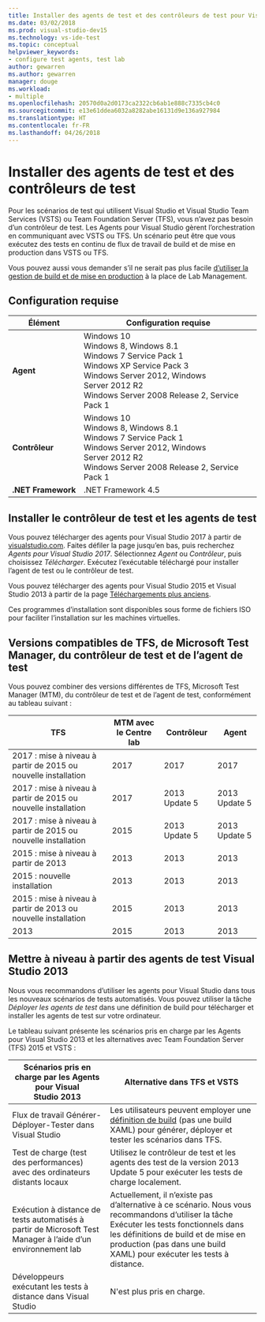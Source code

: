 ```yaml
---
title: Installer des agents de test et des contrôleurs de test pour Visual Studio
ms.date: 03/02/2018
ms.prod: visual-studio-dev15
ms.technology: vs-ide-test
ms.topic: conceptual
helpviewer_keywords:
- configure test agents, test lab
author: gewarren
ms.author: gewarren
manager: douge
ms.workload:
- multiple
ms.openlocfilehash: 20570d0a2d0173ca2322cb6ab1e888c7335cb4c0
ms.sourcegitcommit: e13e61ddea6032a8282abe16131d9e136a927984
ms.translationtype: HT
ms.contentlocale: fr-FR
ms.lasthandoff: 04/26/2018
---
```

# <a name="install-test-agents-and-test-controllers"></a>Installer des agents de test et des contrôleurs de test

Pour les scénarios de test qui utilisent Visual Studio et Visual Studio Team Services (VSTS) ou Team Foundation Server (TFS), vous n’avez pas besoin d’un contrôleur de test. Les Agents pour Visual Studio gèrent l’orchestration en communiquant avec VSTS ou TFS. Un scénario peut être que vous exécutez des tests en continu de flux de travail de build et de mise en production dans VSTS ou TFS.

Vous pouvez aussi vous demander s’il ne serait pas plus facile [d’utiliser la gestion de build et de mise en production](use-build-or-rm-instead-of-lab-management.md) à la place de Lab Management.

## <a name="system-requirements"></a>Configuration requise

| Élément | Configuration requise |
| ---- | ------------ |
| **Agent** | Windows 10<br />Windows 8, Windows 8.1<br />Windows 7 Service Pack 1<br />Windows XP Service Pack 3<br />Windows Server 2012, Windows Server 2012 R2<br />Windows Server 2008 Release 2, Service Pack 1 |
| **Contrôleur** | Windows 10<br />Windows 8, Windows 8.1<br />Windows 7 Service Pack 1<br />Windows Server 2012, Windows Server 2012 R2<br />Windows Server 2008 Release 2, Service Pack 1 |
| **.NET Framework** | .NET Framework 4.5 |

## <a name="install-the-test-controller-and-test-agents"></a>Installer le contrôleur de test et les agents de test

Vous pouvez télécharger des agents pour Visual Studio 2017 à partir de [visualstudio.com](https://www.visualstudio.com/downloads/?q=agents). Faites défiler la page jusqu’en bas, puis recherchez *Agents pour Visual Studio 2017*. Sélectionnez *Agent* ou *Contrôleur*, puis choisissez *Télécharger*. Exécutez l’exécutable téléchargé pour installer l’agent de test ou le contrôleur de test.

Vous pouvez télécharger des agents pour Visual Studio 2015 et Visual Studio 2013 à partir de la page [Téléchargements plus anciens](https://www.visualstudio.com/vs/older-downloads/).

Ces programmes d’installation sont disponibles sous forme de fichiers ISO pour faciliter l’installation sur les machines virtuelles.

## <a name="compatible-versions-of-tfs-microsoft-test-manager-the-test-controller-and-test-agent"></a>Versions compatibles de TFS, de Microsoft Test Manager, du contrôleur de test et de l’agent de test

Vous pouvez combiner des versions différentes de TFS, Microsoft Test Manager (MTM), du contrôleur de test et de l’agent de test, conformément au tableau suivant :

| TFS | MTM avec le Centre lab | Contrôleur | Agent |
| --- | -------------------------------------- | ---------- | ----- |
| 2017 : mise à niveau à partir de 2015 ou nouvelle installation | 2017 | 2017 | 2017 |
| 2017 : mise à niveau à partir de 2015 ou nouvelle installation | 2017 | 2013 Update 5 | 2013 Update 5 |
| 2017 : mise à niveau à partir de 2015 ou nouvelle installation | 2015 | 2013 Update 5 | 2013 Update 5 |
| 2015 : mise à niveau à partir de 2013 | 2013 | 2013 |2013 |
| 2015 : nouvelle installation | 2013 | 2013 | 2013 |
| 2015 : mise à niveau à partir de 2013 ou nouvelle installation | 2015 | 2013 | 2013 |
| 2013 | 2015 | 2013 | 2013 |

## <a name="upgrade-from-visual-studio-2013-test-agents"></a>Mettre à niveau à partir des agents de test Visual Studio 2013

Nous vous recommandons d’utiliser les agents pour Visual Studio dans tous les nouveaux scénarios de tests automatisés. Vous pouvez utiliser la tâche *Déployer les agents de test* dans une définition de build pour télécharger et installer les agents de test sur votre ordinateur.

Le tableau suivant présente les scénarios pris en charge par les Agents pour Visual Studio 2013 et les alternatives avec Team Foundation Server (TFS) 2015 et VSTS :

| Scénarios pris en charge par les Agents pour Visual Studio 2013 | Alternative dans TFS et VSTS |
| --- | --- |
| Flux de travail Générer-Déployer-Tester dans Visual Studio | Les utilisateurs peuvent employer une [définition de build](/vsts/build-release/) (pas une build XAML) pour générer, déployer et tester les scénarios dans TFS. |
| Test de charge (test des performances) avec des ordinateurs distants locaux | Utilisez le contrôleur de test et les agents des test de la version 2013 Update 5 pour exécuter les tests de charge localement. |
| Exécution à distance de tests automatisés à partir de Microsoft Test Manager à l’aide d’un environnement lab | Actuellement, il n’existe pas d’alternative à ce scénario. Nous vous recommandons d’utiliser la tâche Exécuter les tests fonctionnels dans les définitions de build et de mise en production (pas dans une build XAML) pour exécuter les tests à distance. |
| Développeurs exécutant les tests à distance dans Visual Studio | N'est plus pris en charge. |
